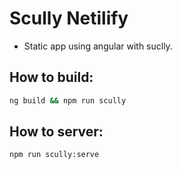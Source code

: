 # Scully Netilify

- Static app using angular with suclly.

## How to build:
```bash
ng build && npm run scully
```
## How to server:
```bash
npm run scully:serve
```